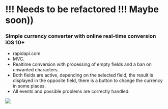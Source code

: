 # !!! Needs to be refactored !!! Maybe soon))

### Simple currency converter with online real-time conversion iOS 10+
- rapidapi.com
- MVC.
- Realtime conversion with processing of empty fields and a ban on unwanted characters.
- Both fields are active, depending on the selected field, the result is displayed in the opposite field, there is a button to change the currency in some places.
- All events and possible problems are correctly handled.


![](https://github.com/defolty/Simple-Currency-Converter/blob/master/Converter/GitPreview/opti%20ezgif-1-aef3991d1e.gif) 
